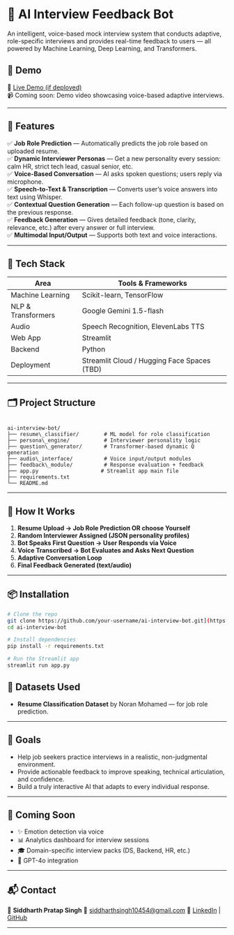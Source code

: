 # 🧠 AI Interview Feedback Bot

An intelligent, voice-based mock interview system that conducts adaptive, role-specific interviews and provides real-time feedback to users — all powered by Machine Learning, Deep Learning, and Transformers.

## 🚀 Demo
🔗 [Live Demo (if deployed)](https://your-app-url.com)  
📹 Coming soon: Demo video showcasing voice-based adaptive interviews.

---

## 📌 Features

✅ **Job Role Prediction** — Automatically predicts the job role based on uploaded resume.  
✅ **Dynamic Interviewer Personas** — Get a new personality every session: calm HR, strict tech lead, casual senior, etc.  
✅ **Voice-Based Conversation** — AI asks spoken questions; users reply via microphone.  
✅ **Speech-to-Text & Transcription** — Converts user’s voice answers into text using Whisper.  
✅ **Contextual Question Generation** — Each follow-up question is based on the previous response.  
✅ **Feedback Generation** — Gives detailed feedback (tone, clarity, relevance, etc.) after every answer or full interview.  
✅ **Multimodal Input/Output** — Supports both text and voice interactions.

---

## 🧰 Tech Stack

| Area | Tools & Frameworks |
|------|--------------------|
| Machine Learning | Scikit-learn, TensorFlow |
| NLP & Transformers | Google Gemini 1.5-flash |
| Audio | Speech Recognition, ElevenLabs TTS |
| Web App | Streamlit |
| Backend | Python |
| Deployment | Streamlit Cloud / Hugging Face Spaces (TBD) |

---

## 🗂️ Project Structure

```

ai-interview-bot/
├── resume\_classifier/        # ML model for role classification
├── persona\_engine/           # Interviewer personality logic
├── question\_generator/       # Transformer-based dynamic Q generation
├── audio\_interface/          # Voice input/output modules
├── feedback\_module/          # Response evaluation + feedback
├── app.py                    # Streamlit app main file
├── requirements.txt
└── README.md

```

---

## 📄 How It Works

1. **Resume Upload → Job Role Prediction OR choose Yourself**
2. **Random Interviewer Assigned (JSON personality profiles)**
3. **Bot Speaks First Question → User Responds via Voice**
4. **Voice Transcribed → Bot Evaluates and Asks Next Question**
5. **Adaptive Conversation Loop**
6. **Final Feedback Generated (text/audio)**

---

## 📦 Installation

```bash
# Clone the repo
git clone https://github.com/your-username/ai-interview-bot.git](https://github.com/Sid-istic/AI-Interview-Bot.git
cd ai-interview-bot

# Install dependencies
pip install -r requirements.txt

# Run the Streamlit app
streamlit run app.py
```

## 🧪 Datasets Used

* **Resume Classification Dataset** by Noran Mohamed — for job role prediction.

---

## 🎯 Goals

* Help job seekers practice interviews in a realistic, non-judgmental environment.
* Provide actionable feedback to improve speaking, technical articulation, and confidence.
* Build a truly interactive AI that adapts to every individual response.

---

## 🔮 Coming Soon

* ✨ Emotion detection via voice
* 📊 Analytics dashboard for interview sessions
* 🎓 Domain-specific interview packs (DS, Backend, HR, etc.)
* 🧠 GPT-4o integration

---


## 📬 Contact

👤 **Siddharth Pratap Singh**
📧 [siddharthsingh10454@gmail.com](mailto:siddharthsingh10454@gmail.com)
🔗 [LinkedIn](https://www.linkedin.com/in/siddharth-pratap-singh-5b12ba203/) | [GitHub](https://github.com/Sid-istic)

---


